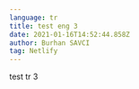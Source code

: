 ```yaml
---
language: tr
title: test eng 3
date: 2021-01-16T14:52:44.858Z
author: Burhan SAVCI
tag: Netlify
---
```

test tr 3